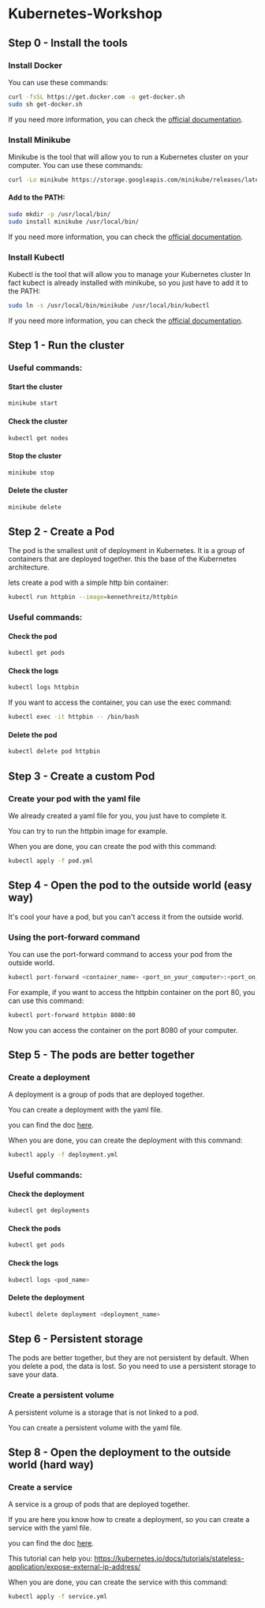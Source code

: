 # Kubernetes-Workshop

## Step 0 - Install the tools

### Install Docker

You can use these commands: 
```bash
curl -fsSL https://get.docker.com -o get-docker.sh
sudo sh get-docker.sh
```
If you need more information, you can check the [official documentation](https://docs.docker.com/install/linux/docker-ce/ubuntu/).

### Install Minikube
Minikube is the tool that will allow you to run a Kubernetes cluster on your computer. You can use these commands:
```bash
curl -Lo minikube https://storage.googleapis.com/minikube/releases/latest/minikube-linux-amd64 && chmod +x minikube && sudo mv minikube /usr/local/bin/
```
#### Add to the PATH:
```bash
sudo mkdir -p /usr/local/bin/
sudo install minikube /usr/local/bin/
```

If you need more information, you can check the [official documentation](https://kubernetes.io/docs/tasks/tools/install-minikube/).

### Install Kubectl
Kubectl is the tool that will allow you to manage your Kubernetes cluster
In fact kubect is already installed with minikube, so you just have to add it to the PATH:
```bash
sudo ln -s /usr/local/bin/minikube /usr/local/bin/kubectl
```

If you need more information, you can check the [official documentation](https://kubernetes.io/docs/tasks/tools/install-kubectl/).


## Step 1 - Run the cluster

### Useful commands:

#### Start the cluster
```bash
minikube start
```

#### Check the cluster
```bash
kubectl get nodes
```

#### Stop the cluster
```bash
minikube stop
```

#### Delete the cluster
```bash
minikube delete
```

## Step 2 - Create a Pod

The pod is the smallest unit of deployment in Kubernetes. It is a group of containers that are deployed together.
this the base of the Kubernetes architecture.

lets create a pod with a simple http bin container:
```bash
kubectl run httpbin --image=kennethreitz/httpbin
```

### Useful commands:

#### Check the pod
```bash
kubectl get pods
```

#### Check the logs
```bash
kubectl logs httpbin
```

If you want to access the container, you can use the exec command:
```bash
kubectl exec -it httpbin -- /bin/bash
```

#### Delete the pod
```bash
kubectl delete pod httpbin
```

## Step 3 - Create a custom Pod

### Create your pod with the yaml file

We already created a yaml file for you, you just have to complete it.

You can try to run the httpbin image for example.

When you are done, you can create the pod with this command:
```bash
kubectl apply -f pod.yml
```


## Step 4 - Open the pod to the outside world (easy way)

It's cool your have a pod, but you can't access it from the outside world.

### Using the port-forward command

You can use the port-forward command to access your pod from the outside world.

```bash
kubectl port-forward <container_name> <port_on_your_computer>:<port_on_the_container>
```

For example, if you want to access the httpbin container on the port 80, you can use this command:
```bash
kubectl port-forward httpbin 8080:80
```

Now you can access the container on the port 8080 of your computer.

## Step 5 - The pods are better together

### Create a deployment

A deployment is a group of pods that are deployed together.

You can create a deployment with the yaml file.

you can find the doc [here](https://kubernetes.io/docs/concepts/workloads/controllers/deployment/).

When you are done, you can create the deployment with this command:
```bash
kubectl apply -f deployment.yml
```

### Useful commands:

#### Check the deployment
```bash
kubectl get deployments
```

#### Check the pods
```bash
kubectl get pods
```

#### Check the logs
```bash
kubectl logs <pod_name>
```

#### Delete the deployment
```bash
kubectl delete deployment <deployment_name>
```

## Step 6 - Persistent storage

The pods are better together, but they are not persistent by default.
When you delete a pod, the data is lost.
So you need to use a persistent storage to save your data.

### Create a persistent volume

A persistent volume is a storage that is not linked to a pod.

You can create a persistent volume with the yaml file.



## Step 8 - Open the deployment to the outside world (hard way)

### Create a service

A service is a group of pods that are deployed together.

If you are here you know how to create a deployment, so you can create a service with the yaml file.

you can find the doc [here](https://kubernetes.io/docs/concepts/services-networking/service/).

This tutorial can help you: https://kubernetes.io/docs/tutorials/stateless-application/expose-external-ip-address/



When you are done, you can create the service with this command:
```bash
kubectl apply -f service.yml
```








